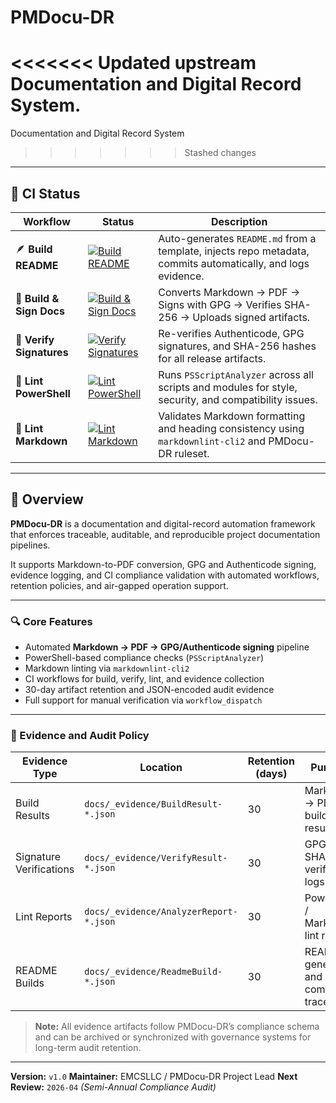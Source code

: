 # PMDocu-DR

<<<<<<< Updated upstream
Documentation and Digital Record System.
=======
Documentation and Digital Record System
>>>>>>> Stashed changes

---

## 🧭 CI Status

| Workflow | Status | Description |
|-----------|--------|--------------|
| 🪶 **Build README** | [![Build README](https://github.com/EMCSLLC/PMDocu-DR/actions/workflows/build-readme.yml/badge.svg)](https://github.com/EMCSLLC/PMDocu-DR/actions/workflows/build-readme.yml) | Auto-generates `README.md` from a template, injects repo metadata, commits automatically, and logs evidence. |
| 🧹 **Build & Sign Docs** | [![Build & Sign Docs](https://github.com/EMCSLLC/PMDocu-DR/actions/workflows/build-docs.yml/badge.svg)](https://github.com/EMCSLLC/PMDocu-DR/actions/workflows/build-docs.yml) | Converts Markdown → PDF → Signs with GPG → Verifies SHA-256 → Uploads signed artifacts. |
| 🔏 **Verify Signatures** | [![Verify Signatures](https://github.com/EMCSLLC/PMDocu-DR/actions/workflows/verify-signature.yml/badge.svg)](https://github.com/EMCSLLC/PMDocu-DR/actions/workflows/verify-signature.yml) | Re-verifies Authenticode, GPG signatures, and SHA-256 hashes for all release artifacts. |
| 🧩 **Lint PowerShell** | [![Lint PowerShell](https://github.com/EMCSLLC/PMDocu-DR/actions/workflows/lint-powershell.yml/badge.svg)](https://github.com/EMCSLLC/PMDocu-DR/actions/workflows/lint-powershell.yml) | Runs `PSScriptAnalyzer` across all scripts and modules for style, security, and compatibility issues. |
| 📝 **Lint Markdown** | [![Lint Markdown](https://github.com/EMCSLLC/PMDocu-DR/actions/workflows/lint-markdown.yml/badge.svg)](https://github.com/EMCSLLC/PMDocu-DR/actions/workflows/lint-markdown.yml) | Validates Markdown formatting and heading consistency using `markdownlint-cli2` and PMDocu-DR ruleset. |

---

## 🧩 Overview

**PMDocu-DR** is a documentation and digital-record automation framework that enforces
traceable, auditable, and reproducible project documentation pipelines.

It supports Markdown-to-PDF conversion, GPG and Authenticode signing, evidence logging, and CI compliance validation
with automated workflows, retention policies, and air-gapped operation support.

---

### 🔍 Core Features

- Automated **Markdown → PDF → GPG/Authenticode signing** pipeline
- PowerShell-based compliance checks (`PSScriptAnalyzer`)
- Markdown linting via `markdownlint-cli2`
- CI workflows for build, verify, lint, and evidence collection
- 30-day artifact retention and JSON-encoded audit evidence
- Full support for manual verification via `workflow_dispatch`

---

### 📜 Evidence and Audit Policy

| **Evidence Type** | **Location** | **Retention (days)** | **Purpose** |
|--------------------|--------------|----------------------|--------------|
| Build Results | `docs/_evidence/BuildResult-*.json` | 30 | Markdown → PDF build results |
| Signature Verifications | `docs/_evidence/VerifyResult-*.json` | 30 | GPG / SHA-256 verification logs |
| Lint Reports | `docs/_evidence/AnalyzerReport-*.json` | 30 | PowerShell / Markdown lint results |
| README Builds | `docs/_evidence/ReadmeBuild-*.json` | 30 | README generation and commit trace |

> **Note:** All evidence artifacts follow PMDocu-DR’s compliance schema
> and can be archived or synchronized with governance systems for long-term audit retention.

---

**Version:** `v1.0`
**Maintainer:** EMCSLLC / PMDocu-DR Project Lead
**Next Review:** `2026-04` *(Semi-Annual Compliance Audit)*
